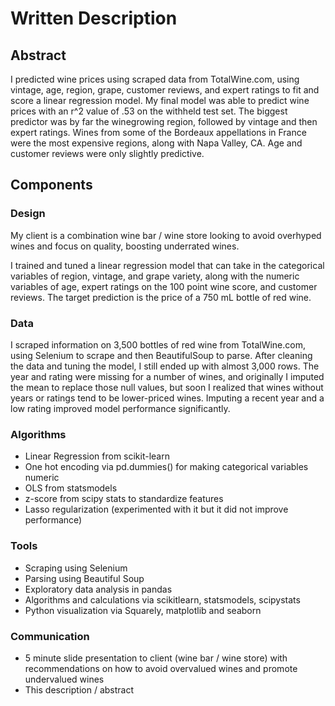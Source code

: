 # Written Description

## Abstract
I predicted wine prices using scraped data from TotalWine.com, using vintage, age, region, grape, customer reviews, and expert ratings to fit and score a linear regression model. My final model was able to predict wine prices with an r^2 value of .53 on the withheld test set. The biggest predictor was by far the winegrowing region, followed by vintage and then expert ratings. Wines from some of the Bordeaux appellations in France were the most expensive regions, along with Napa Valley, CA. Age and customer reviews were only slightly predictive.

## Components
### Design

My client is a combination wine bar / wine store looking to avoid overhyped wines and focus on quality, boosting underrated wines.

I trained and tuned a linear regression model that can take in the categorical variables of region, vintage, and grape variety, along with the numeric variables of age, expert ratings on the 100 point wine score, and customer reviews. The target prediction is the price of a 750 mL bottle of red wine.

### Data
I scraped information on 3,500 bottles of red wine from TotalWine.com, using Selenium to scrape and then BeautifulSoup to parse. After cleaning the data and tuning the model, I still ended up with almost 3,000 rows. The year and rating were missing for a number of wines, and originally I imputed the mean to replace those null values, but soon I realized that wines without years or ratings tend to be lower-priced wines. Imputing a recent year and a low rating improved model performance significantly.

### Algorithms

* Linear Regression from scikit-learn
* One hot encoding via pd.dummies() for making categorical variables numeric
* OLS from statsmodels
* z-score from scipy stats to standardize features
* Lasso regularization (experimented with it but it did not improve performance)

### Tools
* Scraping using Selenium
* Parsing using Beautiful Soup
* Exploratory data analysis in pandas
* Algorithms and calculations via scikitlearn, statsmodels, scipystats
* Python visualization via Squarely, matplotlib and seaborn

### Communication
* 5 minute slide presentation to client (wine bar / wine store) with recommendations on how to avoid overvalued wines and promote undervalued wines
* This description / abstract